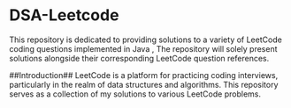 # DSA-Leetcode
This repository is dedicated to providing solutions to a variety of LeetCode coding questions implemented in Java , The repository will solely present solutions alongside their corresponding LeetCode question references.

##Introduction##
LeetCode is a platform for practicing coding interviews, particularly in the realm of data structures and algorithms. This repository serves as a collection of my solutions to various LeetCode problems.

